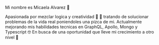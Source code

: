 
Mi nombre es Micaela Alvarez :raising_hand:

Apasionada por mezclar logica y creatividad :art:	:microscope: tratando de solucionar 
problemas de la vida real poniendoles una pizca de mi.
Actualmente mejorando mis habilidades tecnicas en GraphQL, Apollo, Mongo y Typescript :nerd_face:
En busca de una oportunidad que lleve mi crecimiento a otro nivel :muscle:

